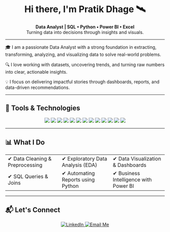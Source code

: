 
<h1 align="center">Hi there, I'm Pratik Dhage 🛰️</h1>

<p align="center">
  <b>Data Analyst | SQL • Python • Power BI • Excel</b><br/>
  Turning data into decisions through insights and visuals.
</p>

---


🎓 I am a passionate Data Analyst with a strong foundation in extracting, transforming, analyzing, and visualizing data to solve real-world problems.

🔍 I love working with datasets, uncovering trends, and turning raw numbers into clear, actionable insights.

💡 I focus on delivering impactful stories through dashboards, reports, and data-driven recommendations.

---

## 🚀 Tools & Technologies

<p align="center">
  <img src="https://img.shields.io/badge/SQL-336791?style=for-the-badge&logo=postgresql&logoColor=white"/>
  <img src="https://img.shields.io/badge/Python-3776AB?style=for-the-badge&logo=python&logoColor=white"/>
  <img src="https://img.shields.io/badge/PowerBI-F2C811?style=for-the-badge&logo=powerbi&logoColor=black"/>
  <img src="https://img.shields.io/badge/Excel-217346?style=for-the-badge&logo=microsoft-excel&logoColor=white"/>
  <img src="https://img.shields.io/badge/pandas-150458?style=for-the-badge&logo=pandas&logoColor=white"/>
  <img src="https://img.shields.io/badge/NumPy-013243?style=for-the-badge&logo=numpy&logoColor=white"/>
  <img src="https://img.shields.io/badge/Matplotlib-0C4B33?style=for-the-badge&logo=matplotlib&logoColor=white"/>
  <img src="https://img.shields.io/badge/Seaborn-2C2D72?style=for-the-badge&logo=python&logoColor=white"/>
  <img src="https://img.shields.io/badge/Canva-00C4CC?style=for-the-badge&logo=canva&logoColor=white"/>
  <img src="https://img.shields.io/badge/Figma-F24E1E?style=for-the-badge&logo=figma&logoColor=white"/>
  <img src="https://img.shields.io/badge/PowerPoint-B7472A?style=for-the-badge&logo=microsoft-powerpoint&logoColor=white"/>
  <img src="https://img.shields.io/badge/HTML-E34F26?style=for-the-badge&logo=html5&logoColor=white"/>
  <img src="https://img.shields.io/badge/CSS-1572B6?style=for-the-badge&logo=css3&logoColor=white"/>
</p>


---

## 📊 What I Do

<table>
  <tr>
    <td>✔ Data Cleaning & Preprocessing</td>
    <td>✔ Exploratory Data Analysis (EDA)</td>
    <td>✔ Data Visualization & Dashboards</td>
  </tr>
  <tr>
    <td>✔ SQL Queries & Joins</td>
    <td>✔ Automating Reports using Python</td>
    <td>✔ Business Intelligence with Power BI</td>
  </tr>
</table>


---

## 📬 Let's Connect

<p align="center">
  <a href="https://www.linkedin.com/in/pratik-dhage-pd04052001" target="_blank">
    <img src="https://cdn-icons-png.flaticon.com/512/174/174857.png" alt="LinkedIn" />
  </a>
  <a href="pratikdhage300@gmail.com">
    <img src="https://cdn-icons-png.flaticon.com/512/732/732200.png" alt="Email Me" />
  </a>
</p>


